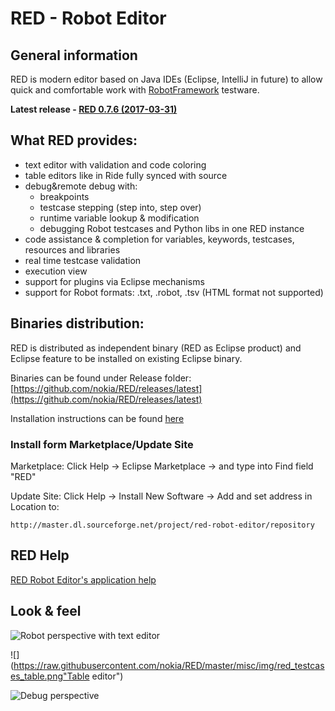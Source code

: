 # RED - Robot Editor
## General information 

RED is modern editor based on Java IDEs (Eclipse, IntelliJ in future) to allow quick and comfortable work with [RobotFramework](https://github.com/robotframework/robotframework) testware.

**Latest release - [RED 0.7.6 (2017-03-31)](https://github.com/nokia/RED/releases/latest)**

## What RED provides:
* text editor with validation and code coloring
* table editors like in Ride fully synced with source
* debug&remote debug with:
	* breakpoints
	* testcase stepping (step into, step over)
	* runtime variable lookup & modification
    * debugging Robot testcases and Python libs in one RED instance
* code assistance & completion for variables, keywords, testcases, resources and libraries
* real time testcase validation
* execution view
* support for plugins via Eclipse mechanisms
* support for Robot formats: .txt, .robot, .tsv (HTML format not supported)

## Binaries distribution:
RED is distributed as independent binary (RED as Eclipse product) and Eclipse feature to be installed on existing Eclipse binary.

Binaries can be found under Release folder:  [https://github.com/nokia/RED/releases/latest](https://github.com/nokia/RED/releases/latest)

Installation instructions can be found [here](https://github.com/nokia/RED/blob/master/installation.md)

### Install form Marketplace/Update Site

Marketplace: Click Help -> Eclipse Marketplace -> and type into Find field "RED"

Update Site: Click Help -> Install New Software -> Add and set address in Location to:

```http://master.dl.sourceforge.net/project/red-robot-editor/repository```

## RED Help
[RED Robot Editor's application help](http://nokia.github.io/RED/help/)
## Look & feel
![](https://raw.githubusercontent.com/nokia/RED/master/misc/img/red_overview_source_1.png "Robot perspective with text editor")

![](https://raw.githubusercontent.com/nokia/RED/master/misc/img/red_testcases_table.png"Table editor")

![](https://raw.githubusercontent.com/nokia/RED/master/misc/img/red_overview_debug.png "Debug perspective")




